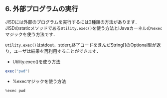 ## 6. 外部プログラムの実行

JISDには外部のプログラムを実行するには2種類の方法があります．  
JISDのstaticメソッドである`Utility.exec()`を使う方法とIJavaカーネルの`%exec`マジックを使う方法です．

`Utility.exec()`はstdout，stderr,終了コードを含んだString[]のOptional型が返り，ユーザは結果を再利用することができます．

- Utility.exec()を使う方法


```java
exec("pwd")
```

- %execマジックを使う方法


```java
%exec pwd
```
